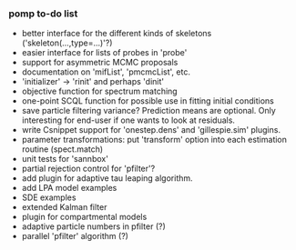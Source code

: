### pomp to-do list

- better interface for the different kinds of skeletons ('skeleton(...,type=...)'?)
- easier interface for lists of probes in 'probe'
- support for asymmetric MCMC proposals
- documentation on 'mifList', 'pmcmcList', etc.
- 'initializer' -> 'rinit' and perhaps 'dinit'
- objective function for spectrum matching
- one-point SCQL function for possible use in fitting initial conditions
- save particle filtering variance?
    Prediction means are optional.
	Only interesting for end-user if one wants to look at residuals.
- write Csnippet support for 'onestep.dens' and 'gillespie.sim' plugins.
- parameter transformations: put 'transform' option into each estimation routine (spect.match)
- unit tests for 'sannbox'
- partial rejection control for 'pfilter'?
- add plugin for adaptive tau leaping algorithm.
- add LPA model examples
- SDE examples
- extended Kalman filter
- plugin for compartmental models
- adaptive particle numbers in pfilter (?)
- parallel 'pfilter' algorithm (?)
